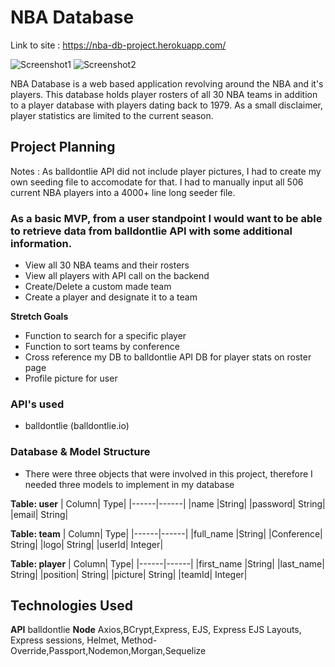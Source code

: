 # NBA Database

Link to site : https://nba-db-project.herokuapp.com/

![Screenshot1](https://github.com/Eryoung-610/Project2/blob/master/Screenshot1.JPG)
![Screenshot2](https://github.com/Eryoung-610/Project2/blob/master/Screenshot2.JPG)

NBA Database is a web based application revolving around the NBA and it's players. This database holds player rosters of all 30 NBA teams in addition to a player database with players dating back to 1979. As a small disclaimer, player statistics are limited to the current season.

## Project Planning
Notes : As balldontlie API did not include player pictures, I had to create my own seeding file to accomodate for that. I had to manually input all 506 current NBA players into a 4000+ line long seeder file.
### As a basic MVP, from a user standpoint I would want to be able to retrieve data from balldontlie API with some additional information.
- View all 30 NBA teams and their rosters
- View all players with API call on the backend
- Create/Delete a custom made team
- Create a player and designate it to a team

**Stretch Goals**
- Function to search for a specific player
- Function to sort teams by conference
- Cross reference my DB to balldontlie API DB for player stats on roster page
- Profile picture for user

### API's used
- balldontlie (balldontlie.io)

### Database & Model Structure
- There were three objects that were involved in this project, therefore I needed three models to implement in my database

**Table: user**
| Column| Type|
|------|------|
|name |String|
|password| String|
|email| String|

**Table: team**
| Column| Type|
|------|------|
|full_name |String|
|Conference| String|
|logo| String|
|userId| Integer|


**Table: player**
| Column| Type|
|------|------|
|first_name |String|
|last_name| String|
|position| String|
|picture| String|
|teamId| Integer|

## Technologies Used
**API** balldontlie
**Node** Axios,BCrypt,Express, EJS, Express EJS Layouts, Express sessions, Helmet, Method-Override,Passport,Nodemon,Morgan,Sequelize
